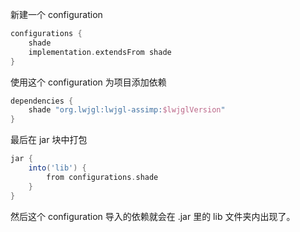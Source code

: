 新建一个 configuration

```groovy
configurations {
    shade
    implementation.extendsFrom shade
}
```

使用这个 configuration 为项目添加依赖

```groovy
dependencies {
    shade "org.lwjgl:lwjgl-assimp:$lwjglVersion"
}
```

最后在 jar 块中打包

```groovy
jar {
    into('lib') {
        from configurations.shade
    }
}
```

然后这个 configuration 导入的依赖就会在 .jar 里的 lib 文件夹内出现了。